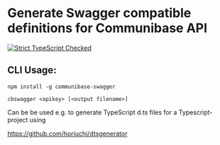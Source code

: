 Generate Swagger compatible definitions for Communibase API
===
[![Strict TypeScript Checked](https://badgen.net/badge/TS/Strict "Strict TypeScript Checked")](https://www.typescriptlang.org)

CLI Usage:
---

```
npm install -g communibase-swagger

cbswagger <apikey> [<output filename>]

```

Can be be used e.g. to generate TypeScript d.ts files for a Typescript-project using

https://github.com/horiuchi/dtsgenerator  
 
